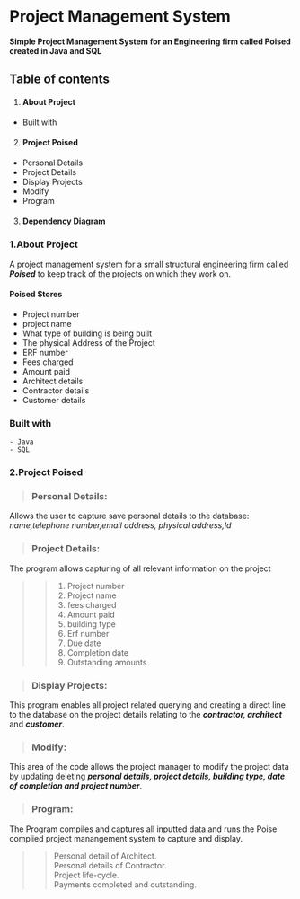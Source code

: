 # Project Management System

**Simple Project Management System for an Engineering firm called Poised created in Java and SQL**


## Table of contents
1. #### About Project <br>
-    Built with <br>
2. #### Project Poised <br>
-   Personal Details
-   Project Details
-   Display Projects
-   Modify
-   Program <br>
3. #### Dependency Diagram



### 1.About Project <br>
A project management system for a small structural engineering firm called ***Poised*** to keep track of the projects on which they work on.<br>
#### **Poised Stores** <br>
<ul>
  <li>    Project number </li>
  <li>    project name  </li>
  <li>    What type of building is being built </li>
  <li>    The physical Address of the Project </li>
  <li>    ERF number </li>
  <li>    Fees charged </li>
  <li>    Amount paid  </li>
  <li>    Architect details </li>
  <li>    Contractor details </li>
  <li>    Customer details   </li>
  </ul>
  
  ### Built with <br>
    - Java
    - SQL


### 2.Project Poised <br>

>### Personal Details:<br>
Allows the user to capture save personal details to the database: <br>
*name,telephone number,email address, physical address,Id* <br>

>### Project Details:<br>
The program allows capturing of all relevant information on the project
>>1. Project number
>>2. Project name
>>3. fees charged
>>4. Amount paid
>>5. building type
>>6. Erf number
>>7. Due date
>>8. Completion date
>>9. Outstanding amounts <br>

>### Display Projects: <br>
This program enables all project related querying and creating a direct line to the database on the project details relating to the ***contractor, architect*** and ***customer***.<br>

>### Modify: <br>
This area of the code allows the project manager to modify the project data by updating deleting ***personal details, project details, building type, date of completion and project number***. <br>

>### Program: <br>
The Program compiles and captures all inputted data and runs the Poise complied project manangement system to capture and display.<br>
>>Personal detail of Architect. <br>
>>Personal details of Contractor. <br>
>>Project life-cycle. <br>
>>Payments completed and outstanding.<br>



